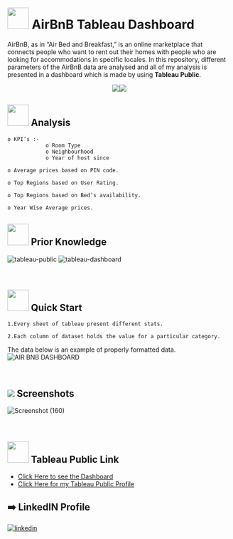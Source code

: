 # <img src=https://user-images.githubusercontent.com/106439762/178425923-6c5803df-7469-4f8c-8052-80fb0c7e220d.gif width="48" height="48" > **AirBnB Tableau Dashboard**

AirBnB, as in “Air Bed and Breakfast,” is an online marketplace that connects people who want to rent out their homes with people who are looking for accommodations in specific locales. In this repository, different parameters of the AirBnB data are analysed and all of my analysis is presented in a dashboard which is made by using **Tableau Public**.
<br>

<p align="center"><a href="https://www.tableau.com/"><img src=https://user-images.githubusercontent.com/106439762/178422441-0ad26a02-d79f-4142-937f-461dcea6d08e.svg><img src=https://user-images.githubusercontent.com/106439762/178422909-f51e0b4a-6358-4488-926f-32fd59e4ca54.svg></a></p>


## <img src=https://user-images.githubusercontent.com/106439762/178428775-03d67679-9aa4-4b08-91e9-6eb6ed8faf66.gif  width="48" height="48"> Analysis

    o KPI’s :-
                o Room Type 
                o Neighbourhood 
                o Year of host since
    
    o Average prices based on PIN code. 
    
    o Top Regions based on User Rating.
    
    o Top Regions based on Bed’s availability.
    
    o Year Wise Average prices.
    


##  <img src=https://user-images.githubusercontent.com/106439762/178803205-47a08ce7-2187-4f96-b301-a2b68690619a.gif width="48" height="48" > Prior Knowledge
![tableau-public](https://user-images.githubusercontent.com/106439762/178797623-924f63c6-f35a-4da1-bea6-7a3f647c18af.svg)
![tableau-dashboard](https://user-images.githubusercontent.com/106439762/178797660-533dac49-4eef-42c3-b7bc-4fc935192582.svg)


<br>

## <img src=https://user-images.githubusercontent.com/106439762/178804195-d9db61fb-b2cf-4c8f-bfc3-214cfe0f534c.gif width="48" height="48" > Quick Start

    1.Every sheet of tableau present different stats.

    2.Each column of dataset holds the value for a particular category.

The data below is an example of properly formatted data.
![AIR BNB DASHBOARD](https://user-images.githubusercontent.com/79499162/185296268-8d498fd0-72d0-4d2f-a4da-29b991603de1.jpg)


<br>


## <img src="https://img.icons8.com/dusk/48/000000/ios-screenshot.png"/> Screenshots

![Screenshot (160)](https://user-images.githubusercontent.com/79499162/185296544-7ec8a2f3-4600-4187-8998-c10d59f09eb4.png)


<br>



##  <img src=https://user-images.githubusercontent.com/106439762/178810087-8f7f8272-0cb8-40cb-a14c-be475569cf7d.gif width="48" height="48"> Tableau Public Link
- [Click Here to see the Dashboard](https://public.tableau.com/views/AirBnBDashboard_16607344210720/Dashboard1?:language=en-US&:display_count=n&:origin=viz_share_link)
- [Click Here for my Tableau Public Profile](https://public.tableau.com/app/profile/dipanjan.maity#!/?newProfile=&activeTab=0)



##  :arrow_right: LinkedIN Profile
[![linkedin](https://img.shields.io/badge/linkedin-0A66C2?style=for-the-badge&logo=linkedin&logoColor=white)](https://www.linkedin.com/in/dipanjan-maity/)
